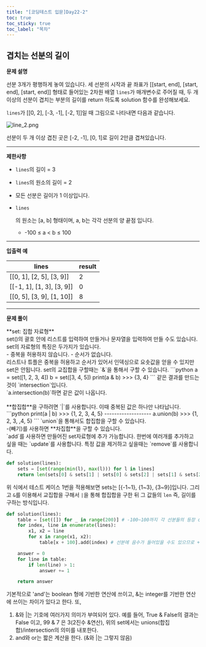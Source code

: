 ```yaml
---
title: "[코딩테스트 입문]Day22-2"
toc: true
toc_sticky: true
toc_label: "목차"
---
```




## 겹치는 선분의 길이

**문제 설명**

선분 3개가 평행하게 놓여 있습니다. 세 선분의 시작과 끝 좌표가 [[start, end], [start, end], [start, end]] 형태로 들어있는 2차원 배열 `lines`가 매개변수로 주어질 때, 두 개 이상의 선분이 겹치는 부분의 길이를 return 하도록 solution 함수를 완성해보세요.

`lines`가 [[0, 2], [-3, -1], [-2, 1]]일 때 그림으로 나타내면 다음과 같습니다.

![line_2.png](https://grepp-programmers.s3.ap-northeast-2.amazonaws.com/files/production/e4122d8b-9ce2-49ce-a360-3d1284babd8a/line_2.png)

선분이 두 개 이상 겹친 곳은 [-2, -1], [0, 1]로 길이 2만큼 겹쳐있습니다.

------

**제한사항**

- `lines`의 길이 = 3

- `lines`의 원소의 길이 = 2

- 모든 선분은 길이가 1 이상입니다.

- ```
  lines
  ```

  의 원소는 [a, b] 형태이며, a, b는 각각 선분의 양 끝점 입니다.

  - -100 ≤ a < b ≤ 100

------

**입출력 예**

| lines                     | result |
| ------------------------- | ------ |
| [[0, 1], [2, 5], [3, 9]]  | 2      |
| [[-1, 1], [1, 3], [3, 9]] | 0      |
| [[0, 5], [3, 9], [1, 10]] | 8      |

---

**문제 풀이**

<div class = "notice", markdown = "1">
**set: 집합 자료형**<br/>
set()의 괄호 안에 리스트를 입력하여 만들거나 문자열을 입력하여 만들 수도 있습니다.<br/>set의 자료형의 특징은 두가지가 있습니다.<br/>- 중복을 허용하지 않습니다. - 순서가 없습니다.<br/>리스트나 튜플은 중복을 허용하고 순서가 있어서 인덱싱으로 요솟값을 얻을 수 있지만 set은 안됩니다. set의 교집합을 구할때는 `&`을 통해서 구할 수 있습니다. 
```python
a = set([1, 2, 3, 4])
b = set([3, 4, 5])
print(a & b)
>>> {3, 4}
```
같은 결과를 만드는 것이 `intersection`입니다.<br/>`a.intersection(b)`하면 같은 값이 나옵니다.<br/><br/>**합집합**을 구하려면 `|`를 사용합니다. 이때 중복된 값은 하나만 나타납니다.
```python
print(a | b)
>>> {1, 2, 3, 4, 5}
-------------------
a.union(b)
>>> {1, 2, 3, ,4, 5}
```
`union`을 통해서도 합집합을 구할 수 있습니다.<br/>-(빼기)를 사용하면 **차집합**을 구할 수 있습니다.<br/>`add`를 사용하면 만들어진 set자료형에 추가 가능합니다. 한번에 여러개를 추가하고 싶을 때는 `update`를 사용합니다. 특정 값을 제거하고 싶을때는 `remove`를 사용합니다.
</div>



```python
def solution(lines):
    sets = [set(range(min(l), max(l))) for l in lines]
    return len(sets[0] & sets[1] | sets[0] & sets[2] | sets[1] & sets[2])
```

위 식에서 테스트 케이스 1번을 적용해보면 sets는 [{-1~1}, {1~3}, {3~9}]입니다. 그리고 `&`를 이용해서 교집합을 구해서 `|`을 통해 합집합을 구한 뒤 그 값들의 `len` 즉, 길이를 구하는 방식입니다. 



```python
def solution(lines):
    table = [set([]) for _ in range(200)] # -100~100까지 각 선분들의 등장 count 초기화
    for index, line in enumerate(lines):
        x1, x2 = line
        for x in range(x1, x2):
            table[x + 100].add(index) # 선분에 음수가 들어있을 수도 있으므로 +100

    answer = 0
    for line in table:
        if len(line) > 1:
            answer += 1

    return answer
```

기본적으로 'and'는 boolean 형에 기반한 연산에 쓰이고, &는 integer를 기반한 연산에 쓰이는 차이가 있다고 한다. 또,

1. &와 |는 기호에 여러가지 의미가 부여되어 있다. 예를 들어, True & False의 결과는 False 이고, 99 & 7 은 3(2진수 &연산), 위의 set에서는 unions(합집합)/intersection의 의미를 내포한다.
2. and와 or는 짧은 계산을 한다. (&와 |는 그렇지 않음)